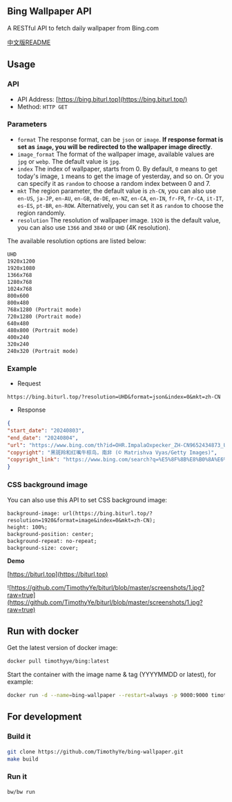 ## Bing Wallpaper API

A RESTful API to fetch daily wallpaper from Bing.com

[中文版README](README_CN.md)

## Usage

### API 
* API Address: [https://bing.biturl.top](https://bing.biturl.top/)
* Method: `HTTP GET`

### Parameters

* `format` The response format, can be `json` or `image`. __If response format is set as `image`, you will be redirected to the wallpaper image directly__.
* `image_format` The format of the wallpaper image, available values are `jpg` or `webp`. The default value is `jpg`.
* `index` The index of wallpaper, starts from 0. By default, `0` means to get today's image, `1` means to get the image of yesterday, and so on. Or you can specify it as `random` to choose a random index between 0 and 7.
* `mkt` The region parameter, the default value is `zh-CN`, you can also use `en-US`, `ja-JP`, `en-AU`, `en-GB`, `de-DE`, `en-NZ`, `en-CA`, `en-IN`, `fr-FR`, `fr-CA`, `it-IT`, `es-ES`, `pt-BR`, `en-ROW`. Alternatively, you can set it as `random` to choose the region randomly.
* `resolution` The resolution of wallpaper image. `1920` is the default value, you can also use `1366` and `3840` or `UHD` (4K resolution).

The available resolution options are listed below:
```
UHD
1920x1200
1920x1080
1366x768
1280x768
1024x768
800x600
800x480
768x1280 (Portrait mode)
720x1280 (Portrait mode)
640x480
480x800 (Portrait mode)
400x240
320x240
240x320 (Portrait mode)
```

### Example

* Request

```text
https://bing.biturl.top/?resolution=UHD&format=json&index=0&mkt=zh-CN
```

* Response

```json
{
"start_date": "20240803",
"end_date": "20240804",
"url": "https://www.bing.com/th?id=OHR.ImpalaOxpecker_ZH-CN9652434873_UHD.jpg",
"copyright": "黑斑羚和红嘴牛椋鸟，南非 (© Matrishva Vyas/Getty Images)",
"copyright_link": "https://www.bing.com/search?q=%E5%8F%8B%E8%B0%8A%E6%97%A5&form=hpcapt&mkt=zh-cn"
}
```

### CSS background image

You can also use this API to set CSS background image:

```text
background-image: url(https://bing.biturl.top/?resolution=1920&format=image&index=0&mkt=zh-CN);
height: 100%;
background-position: center;
background-repeat: no-repeat;
background-size: cover;
```

__Demo__  

[https://biturl.top](https://biturl.top)

![https://github.com/TimothyYe/biturl/blob/master/screenshots/1.jpg?raw=true](https://github.com/TimothyYe/biturl/blob/master/screenshots/1.jpg?raw=true)

## Run with docker

Get the latest version of docker image:

```bash
docker pull timothyye/bing:latest
```

Start the container with the image name & tag (YYYYMMDD or latest), for example:

```bash
docker run -d --name=bing-wallpaper --restart=always -p 9000:9000 timothyye/bing:latest
```

## For development

### Build it
```bash
git clone https://github.com/TimothyYe/bing-wallpaper.git
make build
```

### Run it

```bash
bw/bw run
```
